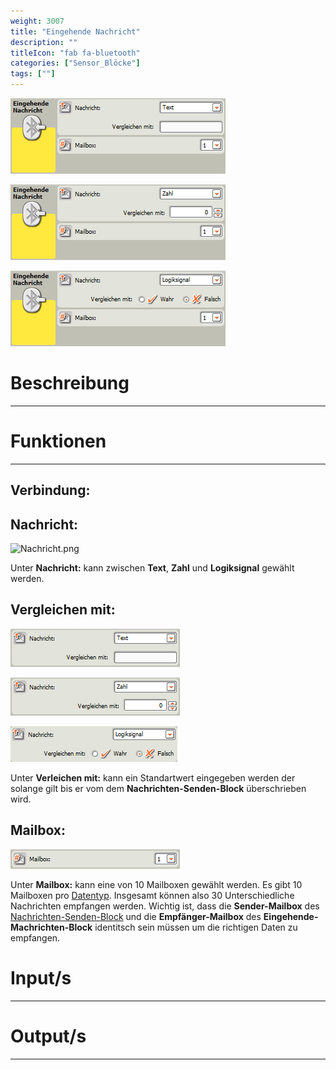 ```yaml
---
weight: 3007
title: "Eingehende Nachricht"
description: ""
titleIcon: "fab fa-bluetooth"
categories: ["Sensor_Blöcke"]
tags: [""]
---
```



![Block1.png](/images/nxt-images/Kapitel%203%20Sensoren/3.8%20Eingehende%20Nachricht/Block1.png)

![Block2.png](/images/nxt-images/Kapitel%203%20Sensoren/3.8%20Eingehende%20Nachricht/Block2.png)

![Block3.png](/images/nxt-images/Kapitel%203%20Sensoren/3.8%20Eingehende%20Nachricht/Block3.png)


# Beschreibung
---



# Funktionen
---

## Verbindung:

## Nachricht:

![Nachricht.png](/images/nxt-images/Kapitel%203%20Sensoren/3.8%20Eingehende%20Nachricht/Nachrisscht1.png)

Unter **Nachricht:** kann zwischen **Text**, **Zahl** und **Logiksignal** gewählt werden.

## Vergleichen mit:

![Nachricht1.png](/images/nxt-images/Kapitel%203%20Sensoren/3.8%20Eingehende%20Nachricht/Nachricht1.png)

![Nachricht2.png](/images/nxt-images/Kapitel%203%20Sensoren/3.8%20Eingehende%20Nachricht/Nachricht2.png)

![Nachricht3.png](/images/nxt-images/Kapitel%203%20Sensoren/3.8%20Eingehende%20Nachricht/Nachricht3.png)

Unter **Verleichen mit:** kann ein Standartwert eingegeben werden der solange gilt bis er vom dem **Nachrichten-Senden-Block** überschrieben wird.


## Mailbox:

![Mailbox.png](/images/nxt-images/Kapitel%203%20Sensoren/3.8%20Eingehende%20Nachricht/Mailbox.png)

Unter **Mailbox:** kann eine von 10 Mailboxen gewählt werden. Es gibt 10 Mailboxen pro [Datentyp](). Insgesamt können also 30 Unterschiedliche Nachrichten empfangen werden. Wichtig ist, dass die **Sender-Mailbox** des [Nachrichten-Senden-Block]() und die **Empfänger-Mailbox** des **Eingehende-Machrichten-Block** identitsch sein müssen um die richtigen Daten zu empfangen.

# Input/s
---

# Output/s
---
